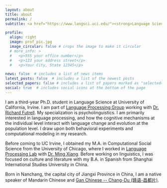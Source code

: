 ```yaml
---
layout: about
title: about
permalink: /
subtitle: <a href="https://www.langsci.uci.edu/"><strong>Language Science<strong></a> Ph.D. student at UC Irvine <br> <strong>Contact:</strong> &nbsp; weijie.xu@uci.edu

profile:
  align: right
  image: prof_pic.jpg
  image_circular: false # crops the image to make it circular
  # more_info: >
  #   <p>555 your office number</p>
  #   <p>123 your address street</p>
  #   <p>Your City, State 12345</p>

news: false  # includes a list of news items
latest_posts: false  # includes a list of the newest posts
selected_papers: false # includes a list of papers marked as "selected={true}"
social: true  # includes social icons at the bottom of the page
---
```


I am a third-year Ph.D. student in Language Science at University of California, Irvine. I am part of [Language Processing Group](https://langprocgroup.github.io/) working with [Dr. Richard Futrell](https://www.socsci.uci.edu/~rfutrell/). My specialization is psycholinguistics. I am primarily interested in language processing, and how the cognitive mechanisms at the individual level interact with language change and evolution at the population level. I draw upon both behavioral experiments and computational modeling in my research.

Before coming to UC Irvine, I obtained my M.A. in Computational Social Science from the University of Chicago, where I worked in [Language Processing Lab](https://lucian.uchicago.edu/blogs/lpl/) with [Dr. Ming Xiang](https://lucian.uchicago.edu/blogs/mingxiang/). Before working on linguistics, I was focused on culture and literature with my B.A. in Spanish from Shanghai International Studies University in China.

Born in Nanchang, the capital city of Jiangxi Province in China, I am a native speaker of Mandarin Chinese and [Gan Chinese -- Chang-Du (赣语-昌都片)](https://en.wikipedia.org/wiki/Chang-Du_Gan).